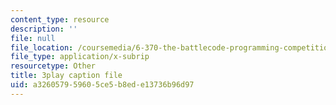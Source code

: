 ```yaml
---
content_type: resource
description: ''
file: null
file_location: /coursemedia/6-370-the-battlecode-programming-competition-january-iap-2013/a326057959605ce5b8ede13736b96d97_BLExWo9Empk.vtt
file_type: application/x-subrip
resourcetype: Other
title: 3play caption file
uid: a3260579-5960-5ce5-b8ed-e13736b96d97
---
```

